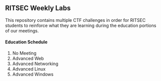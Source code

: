 ## RITSEC Weekly Labs

This repository contains multiple CTF challenges in order for RITSEC students to reinforce what they are learning during the education portions of our meetings.

#### Education Schedule
1. No Meeting
2. Advanced Web
3. Advanced Networking
4. Advanced Linux
5. Advanced Windows
